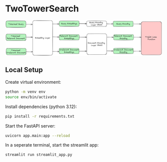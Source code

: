 # TwoTowerSearch


![architecture](public/images/architecture.png)


## Local Setup

Create virtual environment:

```bash
python -m venv env
source env/bin/activate
```

Install dependencies (python 3.12):

```bash
pip install -r requirements.txt
``` 

Start the FastAPI server:

```bash
uvicorn app.main:app --reload
```

In a seperate terminal, start the streamlit app:

```bash
streamlit run streamlit_app.py
```


